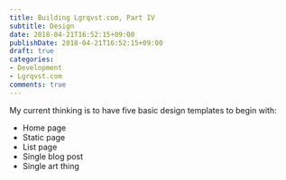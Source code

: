 ```yaml
---
title: Building Lgrqvst.com, Part IV
subtitle: Design
date: 2018-04-21T16:52:15+09:00
publishDate: 2018-04-21T16:52:15+09:00
draft: true
categories:
- Development
- Lgrqvst.com
comments: true
---
```


My current thinking is to have five basic design templates to begin with:

- Home page
- Static page
- List page
- Single blog post
- Single art thing
